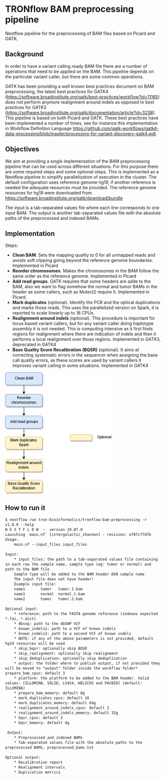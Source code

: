 # TRONflow BAM preprocessing pipeline

Nextflow pipeline for the preprocessing of BAM files based on Picard and GATK.


## Background

In order to have a variant calling ready BAM file there are a number of operations that need to be applied on the BAM. This pipeline depends on the particular variant caller, but there are some common operations.

GATK has been providing a well known best practices document on BAM preprocessing, the latest best practices for GATK4 (https://software.broadinstitute.org/gatk/best-practices/workflow?id=11165) does not perform anymore realignment around indels as opposed to best practices for GATK3 (https://software.broadinstitute.org/gatk/documentation/article?id=3238). This pipeline is based on both Picard and GATK. These best practices have been implemented a number of times, see for instance this implementation in Workflow Definition Language https://github.com/gatk-workflows/gatk4-data-processing/blob/master/processing-for-variant-discovery-gatk4.wdl.


## Objectives

We aim at providing a single implementation of the BAM preprocessing pipeline that can be used across different situations. For this purpose there are some required steps and some optional steps. This is implemented as a Nextflow pipeline to simplify parallelization of execution in the cluster. The default configuration uses reference genome hg19, if another reference is needed the adequate resources must be provided. The reference genome resources  for hg19 were downloaded from https://software.broadinstitute.org/gatk/download/bundle

The input is a tab-separated values file where each line corresponds to one input BAM. The output is another tab-separated values file with the absolute paths of the preprocessed and indexed BAMs.

## Implementation

Steps:

* **Clean BAM**. Sets the mapping quality to 0 for all unmapped reads and avoids soft clipping going beyond the reference genome boundaries. Implemented in Picard
* **Reorder chromosomes**. Makes the chromosomes in the BAM follow the same order as the reference genome. Implemented in Picard
* **Add read groups**. GATK requires that some headers are adde to the BAM, also we want to flag somehow the normal and tumor BAMs in the header as some callers, such as Mutect2 require it. Implemented in Picard.
 * **Mark duplicates** (optional). Identify the PCR and the optical duplications and marks those reads. This uses the parallelized version on Spark, it is reported to scale linearly up to 16 CPUs.
 * **Realignment around indels** (optional). This procedure is important for locus based variant callers, but for any variant caller doing haplotype assembly it is not needed. This is computing intensive as it first finds regions for realignment where there are indication of indels  and then it performs a local realignment over those regions. Implemented in GATK3, deprecated in GATK4
 * **Base Quality Score Recalibration (BQSR)** (optional). It aims at correcting systematic errors in the sequencer when assigning the base call quality errors, as these scores are used by variant callers it improves variant calling in some situations. Implemented in GATK4

![Pipeline](bam_preprocessing2.png)

## How to run it

```
$ nextflow run tron-bioinformatics/tronflow-bam-preprocessing -r v1.0.0 --help
N E X T F L O W  ~  version 19.07.0
Launching `main.nf` [intergalactic_shannon] - revision: e707c77d7b
Usage:
    main.nf --input_files input_files
 
Input:
    * input_files: the path to a tab-separated values file containing in each row the sample name, sample type (eg: tumor or normal) and path to the BAM file
    Sample type will be added to the BAM header @SN sample name
    The input file does not have header!
    Example input file:
    name1       tumor   tumor.1.bam
    name1       normal  normal.1.bam
    name2       tumor   tumor.2.bam
 
Optional input:
    * reference: path to the FASTA genome reference (indexes expected *.fai, *.dict)
    * dbsnp: path to the dbSNP VCF
    * known_indels1: path to a VCF of known indels
    * known_indels2: path to a second VCF of known indels
    * NOTE: if any of the above parameters is not provided, default hg19 resources will be used
    * skip_bqsr: optionally skip BQSR
    * skip_realignment: optionally skip realignment
    * skip_deduplication: optionally skip deduplication
    * output: the folder where to publish output, if not provided they will be moved to "output" folder inside the workflow folder* prepare_bam_cpus: default 3
    * platform: the platform to be added to the BAM header. Valid values: [ILLUMINA, SOLID, LS454, HELICOS and PACBIO] (default: ILLUMINA)
    * prepare_bam_memory: default 8g
    * mark_duplicates_cpus: default 16
    * mark_duplicates_memory: default 64g
    * realignment_around_indels_cpus: default 2
    * realignment_around_indels_memory: default 32g
    * bqsr_cpus: default 3
    * bqsr_memory: default 4g
 
 Output:
    * Preprocessed and indexed BAMs
    * Tab-separated values file with the absolute paths to the preprocessed BAMs, preprocessed_bams.txt
 
Optional output:
    * Recalibration report
    * Realignment intervals
    * Duplication metrics
```
